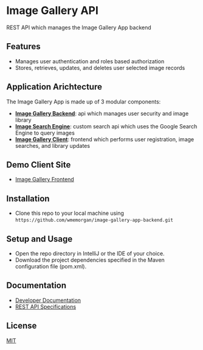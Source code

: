 # Image Gallery API  

REST API which manages the Image Gallery App backend

## Features
- Manages user authentication and roles based authorization
- Stores, retrieves, updates, and deletes user selected image records

## Application Arichtecture
The Image Gallery App is made up of 3 modular components:

- [**Image Gallery Backend**](#image-gallery-api): api which manages user security and image library
- [**Image Search Engine**](https://github.com/wmemorgan/image-search-api-v2): custom search api which uses the Google Search Engine to query images
- [**Image Gallery Client**](https://github.com/wmemorgan/image-gallery-app-frontend): frontend which performs user registration, image searches, and library updates

## Demo Client Site
- [Image Gallery Frontend](https://wme-image-gallery.netlify.app/)

## Installation
- Clone this repo to your local machine using `https://github.com/wmemorgan/image-gallery-app-backend.git`

## Setup and Usage
- Open the repo directory in IntelliJ or the IDE of your choice.
- Download the project dependencies specified in the Maven configuration file (pom.xml).

## Documentation
- [Developer Documentation](https://wilfredmorgan.com/image-gallery-app-backend/index.html)
- [REST API Specifications](https://wme-image-gallery-api.herokuapp.com/swagger-ui.html)

## License
[MIT](https://github.com/wmemorgan/image-gallery-app-backend/blob/master/LICENSE)
